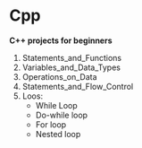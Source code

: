 # Cpp
**C++ projects for beginners**
1. Statements_and_Functions
2. Variables_and_Data_Types
3. Operations_on_Data
4. Statements_and_Flow_Control
5. Loos:
    - While Loop
    - Do-while loop
    - For loop
    - Nested loop

